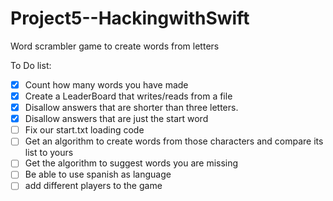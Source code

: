 # Project5--HackingwithSwift
Word scrambler game to create words from letters 

To Do list: 

- [x] Count how many words you have made
- [x] Create a LeaderBoard that writes/reads from a file 
- [x] Disallow answers that are shorter than three letters. 
- [x] Disallow answers that are just the start word
- [ ] Fix our start.txt loading code
- [ ] Get an algorithm to create words from those characters and compare its list to yours
- [ ] Get the algorithm to suggest words you are missing
- [ ] Be able to use spanish as language
- [ ] add different players to the game
